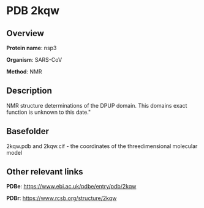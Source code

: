 # PDB 2kqw

## Overview

**Protein name**: nsp3

**Organism**: SARS-CoV

**Method**: NMR

## Description

NMR structure determinations of the DPUP domain. This domains exact function is unknown to this date." 

## Basefolder

2kqw.pdb and 2kqw.cif - the coordinates of the threedimensional molecular model



## Other relevant links 
**PDBe**:  https://www.ebi.ac.uk/pdbe/entry/pdb/2kqw
 
**PDBr**: https://www.rcsb.org/structure/2kqw 
